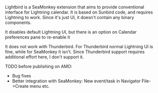 Lightbird is a SeaMonkey extension that aims to provide conventional interface for Lightning calendar.
It is based on Sunbird code, and requires Lightning to work. Since it's just UI, it doesn't contain any binary components.

It disables default Lightning UI, but there is an option on Calendar preferences pane to re-enable it 

It does not work with Thunderbird. For Thunderbird normal Lightning UI is fine, while for SeaMonkey it isn't. Since Thunderbird support requires additional effort here, I don't support it.

TODO before publishing on AMO:
* Bug fixes
* Better integration with SeaMonkey: New event/task in Navigator File->Create menu etc.
